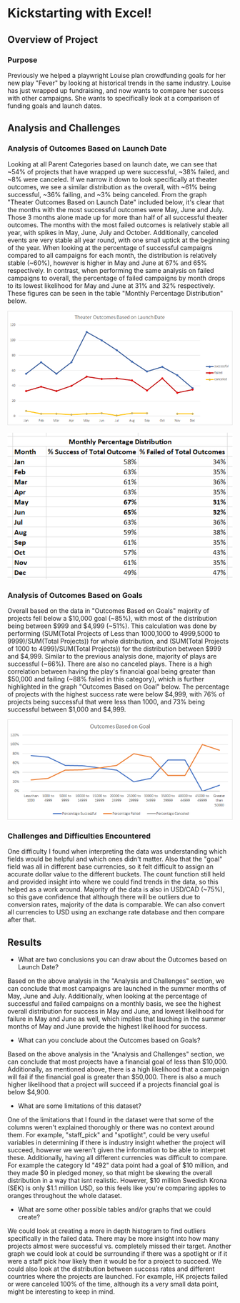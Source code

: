 # Kickstarting with Excel!

## Overview of Project

### Purpose

Previously we helped a playwright Louise plan crowdfunding goals for her new play "Fever" by looking at historical trends in the same industry. Louise has just wrapped up fundraising, and now wants to compare her success with other campaigns. She wants to specifically look at a comparison of funding goals and launch dates. 

## Analysis and Challenges

### Analysis of Outcomes Based on Launch Date

Looking at all Parent Categories based on launch date, we can see that ~54% of projects that have wrapped up were successful, ~38% failed, and ~8% were canceled. If we narrow it down to look specifically at theater outcomes, we see a similar distribution as the overall, with ~61% being successful, ~36% failing, and ~3% being canceled. From the graph "Theater Outcomes Based on Launch Date" included below, it's clear that the months with the most successful outcomes were May, June and July. Those 3 months alone made up for more than half of all successful theater outcomes. The months with the most failed outcomes is relatively stable all year, with spikes in May, June, July and October. Additionally, canceled events are very stable all year round, with one small uptick at the beginning of the year. When looking at the percentage of successful campaigns compared to all campaigns for each month, the distribution is relatively stable (~60%), however is higher in May and June at 67% and 65% respectively. In contrast, when performing the same analysis on failed campaigns to overall, the percentage of failed campaigns by month drops to its lowest likelihood for May and June at 31% and 32% respectively. These figures can be seen in the table "Monthly Percentage Distribution" below. 

![image_name](Theater_Outcomes_vs_Launch.png)

![image_name](Monthly%20Percentage%20Distribution.png)

### Analysis of Outcomes Based on Goals

Overall based on the data in "Outcomes Based on Goals" majority of projects fell below a $10,000 goal (~85%), with most of the distribution being between $999 and $4,999 (~51%). This calculation was done by performing (SUM(Total Projects of Less than 1000,1000 to 4999,5000 to 9999)/SUM(Total Projects)) for whole distribution, and (SUM(Total Projects of 1000 to 4999)/SUM(Total Projects)) for the distribution between $999 and $4,999. Similar to the previous analysis done, majority of plays are successful (~66%). There are also no canceled plays. There is a high correlation between having the play's financial goal being greater than $50,000 and failing (~88% failed in this category), which is further highlighted in the graph "Outcomes Based on Goal" below. The percentage of projects with the highest success rate were below $4,999, with 76% of projects being successful that were less than 1000, and 73% being successful between $1,000 and $4,999. 

![image_name](Outcomes_vs_Goals.png)

### Challenges and Difficulties Encountered

One difficulty I found when interpreting the data was understanding which fields would be helpful and which ones didn't matter. Also that the "goal" field was all in different base currencies, so it felt difficult to assign an accurate dollar value to the different buckets. The count function still held and provided insight into where we could find trends in the data, so this helped as a work around. Majority of the data is also in USD/CAD (~75%), so this gave confidence that although there will be outliers due to conversion rates, majority of the data is comparable. We can also convert all currencies to USD using an exchange rate database and then compare after that. 

## Results

- What are two conclusions you can draw about the Outcomes based on Launch Date?

Based on the above analysis in the "Analysis and Challenges" section, we can conclude that most campaigns are launched in the summer months of May, June and July. Additionally, when looking at the percentage of successful and failed campaigns on a monthly basis, we see the highest overall distribution for success in May and June, and lowest likelihood for failure in May and June as well, which implies that lauching in the summer months of May and June provide the highest likelihood for success. 

- What can you conclude about the Outcomes based on Goals?

Based on the above analysis in the "Analysis and Challenges" section, we can conclude that most projects have a financial goal of less than $10,000. Additionally, as mentioned above, there is a high likelihood that a campaign will fail if the financial goal is greater than $50,000. There is also a much higher likelihood that a project will succeed if a projects financial goal is below $4,900. 

- What are some limitations of this dataset?

One of the limitations that I found in the dataset were that some of the columns weren't explained thoroughly or there was no context around them. For example, "staff_pick" and "spotlight", could be very useful variables in determining if there is industry insight whether the project will succeed, however we weren't given the information to be able to interpret these. Additionally, having all different currencies was difficult to compare. For example the category Id "492" data point had a goal of $10 million, and they made $0 in pledged money, so that might be skewing the overall distribution in a way that isnt realistic. However, $10 million Swedish Krona (SEK) is only $1.1 million USD, so this feels like you're comparing apples to oranges throughout the whole dataset. 

- What are some other possible tables and/or graphs that we could create?

We could look at creating a more in depth histogram to find outliers specifically in the failed data. There may be more insight into how many projects almost were successful vs. completely missed their target. Another graph we could look at could be surrounding if there was a spotlight or if it were a staff pick how likely then it would be for a project to succeed. We could also look at the distribution between success rates and different countries where the projects are launched. For example, HK projects failed or were canceled 100% of the time, although its a very small data point, might be interesting to keep in mind. 
